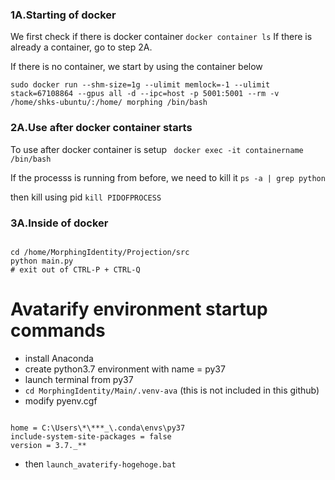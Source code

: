 ### 1A.Starting of docker

We first check if there is docker container
`docker container ls`
If there is already a container, go to step 2A.

If there is no container, we start by using the container below

```
sudo docker run --shm-size=1g --ulimit memlock=-1 --ulimit stack=67108864 --gpus all -d --ipc=host -p 5001:5001 --rm -v /home/shks-ubuntu/:/home/ morphing /bin/bash

```

### 2A.Use after docker container starts

To use after docker container is setup
` docker exec -it containername /bin/bash`

If the processs is running from before, we need to kill it
`ps -a | grep python`

then kill using pid
`kill PIDOFPROCESS`

### 3A.Inside of docker

```

cd /home/MorphingIdentity/Projection/src
python main.py
# exit out of CTRL-P + CTRL-Q

```

# Avatarify environment startup commands

- install Anaconda
- create python3.7 environment with name = py37
- launch terminal from py37
- `cd MorphingIdentity/Main/.venv-ava` (this is not included in this github)
- modify pyenv.cgf

```

home = C:\Users\*\***_\.conda\envs\py37
include-system-site-packages = false
version = 3.7._**

```

- then `launch_avaterify-hogehoge.bat`

```

```

